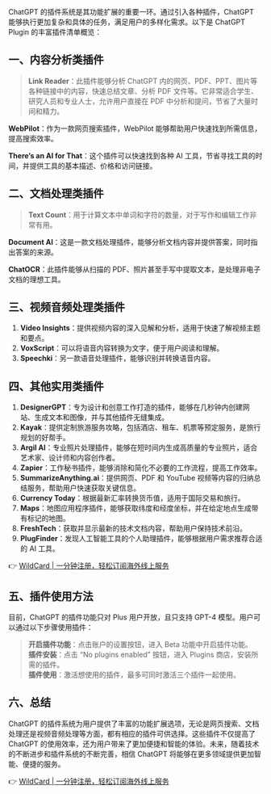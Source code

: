 ChatGPT 的插件系统是其功能扩展的重要一环。通过引入各种插件，ChatGPT 能够执行更加复杂和具体的任务，满足用户的多样化需求。以下是 ChatGPT Plugin 的丰富插件清单概览：

## 一、内容分析类插件

> **Link Reader**：此插件能够分析 ChatGPT 内的网页、PDF、PPT、图片等各种链接中的内容，快速总结文章、分析 PDF 文件等。它非常适合学生、研究人员和专业人士，允许用户直接在 PDF 中分析和提问，节省了大量时间和精力。

**WebPilot**：作为一款网页搜索插件，WebPilot 能够帮助用户快速找到所需信息，提高搜索效率。

**There’s an AI for That**：这个插件可以快速找到各种 AI 工具，节省寻找工具的时间，并提供工具的基本描述、价格和访问链接。

## 二、文档处理类插件

> **Text Count**：用于计算文本中单词和字符的数量，对于写作和编辑工作非常有用。

**Document AI**：这是一款文档处理插件，能够分析文档内容并提供答案，同时指出答案的来源。

**ChatOCR**：此插件能够从扫描的 PDF、照片甚至手写中提取文本，是处理非电子文档的理想工具。

## 三、视频音频处理类插件

1. **Video Insights**：提供视频内容的深入见解和分析，适用于快速了解视频主题和要点。
2. **VoxScript**：可以将语音内容转换为文字，便于用户阅读和理解。
3. **Speechki**：另一款语音处理插件，能够识别并转换语音内容。

## 四、其他实用类插件

1. **DesignerGPT**：专为设计和创意工作打造的插件，能够在几秒钟内创建网站、生成文本和图像，并与其他插件无缝集成。
2. **Kayak**：提供定制旅游服务攻略，包括酒店、租车、机票等预定服务，是旅行规划的好帮手。
3. **Argil AI**：专业照片处理插件，能够在短时间内生成高质量的专业照片，适合艺术家、设计师和内容创作者。
4. **Zapier**：工作秘书插件，能够消除和简化不必要的工作流程，提高工作效率。
5. **SummarizeAnything.ai**：提供网页、PDF 和 YouTube 视频等内容的归纳总结服务，帮助用户快速获取关键信息。
6. **Currency Today**：根据最新汇率转换货币值，适用于国际交易和旅行。
7. **Maps**：地图应用程序插件，能够获取纬度和经度坐标，并在给定地点生成带有标记的地图。
8. **FreshTech**：获取并显示最新的技术文档内容，帮助用户保持技术前沿。
9. **PlugFinder**：发现人工智能工具的个人助理插件，能够根据用户需求推荐合适的 AI 工具。

👉 [WildCard | 一分钟注册，轻松订阅海外线上服务](https://bit.ly/bewildcard)

## 五、插件使用方法

目前，ChatGPT 的插件功能只对 Plus 用户开放，且只支持 GPT-4 模型。用户可以通过以下步骤使用插件：

> **开启插件功能**：点击账户的设置按钮，进入 Beta 功能中开启插件功能。  
> **插件安装**：点击 “No plugins enabled” 按钮，进入 Plugins 商店，安装所需的插件。  
> **插件使用**：激活想使用的插件，最多可同时激活三个插件一起使用。

## 六、总结

ChatGPT 的插件系统为用户提供了丰富的功能扩展选项，无论是网页搜索、文档处理还是视频音频处理等方面，都有相应的插件可供选择。这些插件不仅提高了 ChatGPT 的使用效率，还为用户带来了更加便捷和智能的体验。未来，随着技术的不断进步和插件系统的不断完善，相信 ChatGPT 将能够在更多领域提供更加智能、便捷的服务。

👉 [WildCard | 一分钟注册，轻松订阅海外线上服务](https://bit.ly/bewildcard)